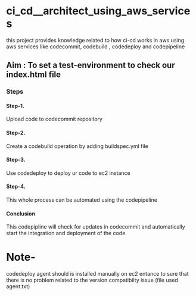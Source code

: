 # ci_cd__architect_using_aws_services
this project provides knowledge related to how ci-cd works in aws using aws services like codecommit, codebuild , codedeploy  and codepipeline

## Aim : To set a test-environment to check our index.html file

### Steps
#### Step-1.
Upload code to codecommit repository
#### Step-2.
Create a codebuild operation by adding buildspec.yml file
#### Step-3.
Use codedeploy to deploy ur code to ec2 instance 
#### Step-4.
This whole process can be automated using the codepipeline
#### Conclusion
This codepipline will check for updates in codecommit and automatically start the integration and deployment of the code

# Note-
codedeploy agent should is installed manually on ec2 entance to sure that there is no problem related to the version compatibilty issue (file used agent.txt)



